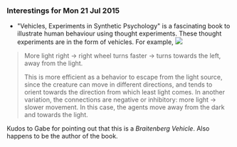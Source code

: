### Interestings for Mon 21 Jul 2015

- "Vehicles, Experiments in Synthetic Psychology" is a fascinating book to illustrate human behaviour using thought experiments. These thought experiments are in the form of vehicles. For example, ![](http://s15.postimg.org/y48cg27y3/Braitenberg_Vehicle_2ab.png)

> More light right → right wheel turns faster → turns towards the left, away from the light.
>
> This is more efficient as a behavior to escape from the light source, since the creature can move in different directions, and tends to orient towards the direction from which least light comes.
In another variation, the connections are negative or inhibitory: more light → slower movement. In this case, the agents move away from the dark and towards the light.

Kudos to Gabe for pointing out that this is a _Braitenberg Vehicle_. Also happens to be the author of the book.
